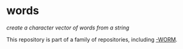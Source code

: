 words
=====

_create a character vector of words from a string_

This repository is part of a family of repositories, including
[-WORM](https://github.com/dmparrishphd/words-WORM).
